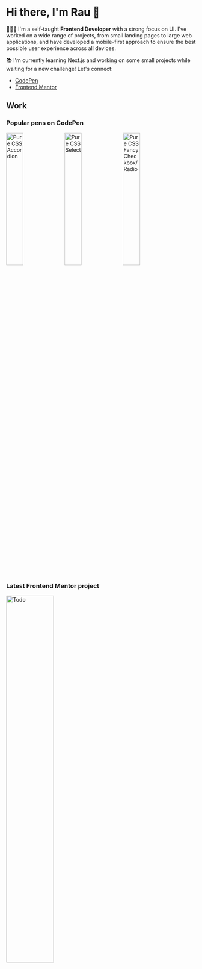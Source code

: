 # Hi there, I'm Rau 👋
🧑🏻‍💻 I'm a self-taught **Frontend Developer**  with a strong focus on UI. I've worked on a wide range of projects, from small landing pages to large web applications, and have developed a mobile-first approach to ensure the best possible user experience across all devices.

📚 I'm currently learning Next.js and working on some small projects while waiting for a new challenge! Let's connect:
- [CodePen](https://codepen.io/raubaca)
- [Frontend Mentor](https://www.frontendmentor.io/profile/raubaca)

## Work
### Popular pens on CodePen
[<img src="https://shots.codepen.io/username/pen/PZzpVe-512.webp?version=1556664758" alt="Pure CSS Accordion" width="30%">](https://codepen.io/raubaca/pen/PZzpVe) [<img src="https://shots.codepen.io/username/pen/VejpQP-512.webp?version=1628299856" alt="Pure CSS Select" width="30%">](https://codepen.io/raubaca/pen/VejpQP) [<img src="https://shots.codepen.io/username/pen/ONzBxP-512.webp?version=1654811128" alt="Pure CSS Fancy Checkbox/Radio" width="30%">](https://codepen.io/raubaca/pen/ONzBxP)

### Latest Frontend Mentor project
[<img src="https://res.cloudinary.com/dz209s6jk/image/upload/f_auto,q_auto,w_475/Screenshots/udmteetyzwijztwby29s.jpg" alt="Todo" width="50%">](https://www.frontendmentor.io/solutions/todo-react-hooks-context-NanEFqGBv0)

<!--
**raubaca/raubaca** is a ✨ _special_ ✨ repository because its `README.md` (this file) appears on your GitHub profile.

Here are some ideas to get you started:

- 🔭 I’m currently working on ...
- 🌱 I’m currently learning ...
- 👯 I’m looking to collaborate on ...
- 🤔 I’m looking for help with ...
- 💬 Ask me about ...
- 📫 How to reach me: ...
- 😄 Pronouns: ...
- ⚡ Fun fact: ...
-->

